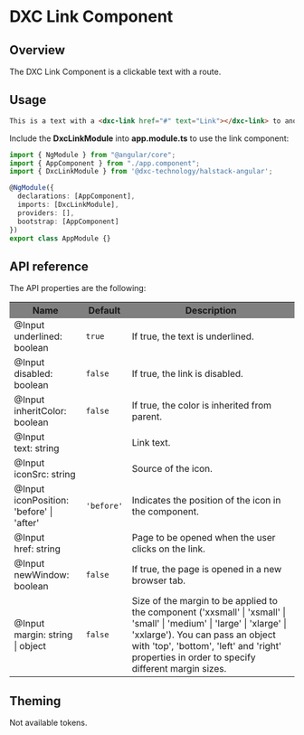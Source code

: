 # DXC Link Component

## Overview

The DXC Link Component is a clickable text with a route.

## Usage

```html
This is a text with a <dxc-link href="#" text="Link"></dxc-link> to another page.
```

Include the **DxcLinkModule** into **app.module.ts** to use the link component:

```ts
import { NgModule } from "@angular/core";
import { AppComponent } from "./app.component";
import { DxcLinkModule } from '@dxc-technology/halstack-angular';

@NgModule({
  declarations: [AppComponent],
  imports: [DxcLinkModule],
  providers: [],
  bootstrap: [AppComponent]
})
export class AppModule {}
```

## API reference

The API properties are the following:

<table>
    <tr style="background-color: grey">
        <th>Name</th>
        <th>Default</th>
        <th>Description</th>
    </tr>
    <tr>
        <td>@Input<br>underlined: boolean</td>
        <td>
            <code>true</code>
        </td>
        <td>
            If true, the text is underlined.
        </td>
    </tr>
    <tr>
        <td>@Input<br>disabled: boolean</td>
        <td>
            <code>false</code>
        </td>
        <td>
            If true, the link is disabled.
        </td>
    </tr>
    <tr>
        <td>@Input<br>inheritColor: boolean</td>
        <td>
            <code>false</code>
        </td>
        <td>If true, the color is inherited from parent.</td>
    </tr>
    <tr>
        <td>@Input<br>text: string</td>
        <td></td>
        <td>
            Link text.
        </td>
    </tr>
    <tr>
        <td>@Input<br>iconSrc: string</td>
        <td></td>
        <td>
            Source of the icon.
        </td>
    </tr>
    <tr>
        <td>@Input<br>iconPosition: 'before' | 'after'</td>
        <td>
            <code>'before'</code>
        </td>
        <td>
            Indicates the position of the icon in the component.
        </td>
    </tr>
    <tr>
        <td>@Input<br>href: string</td>
        <td></td>
        <td>
            Page to be opened when the user clicks on the link.
        </td>
    </tr>
    <tr>
        <td>@Input<br>newWindow: boolean</td>
        <td>
            <code>false</code>
        </td>
        <td>
            If true, the page is opened in a new browser tab.
        </td>
    </tr>
    <tr>
        <td>@Input<br>margin: string | object</td>
        <td>
            <code>false</code>
        </td>
        <td>
            Size of the margin to be applied to the component ('xxsmall' | 'xsmall' | 'small' | 'medium' | 'large' | 'xlarge' | 'xxlarge'). 
            You can pass an object with 'top', 'bottom', 'left' and 'right' properties in order to specify different margin sizes.
        </td>
    </tr>
</table>

## Theming
Not available tokens.
